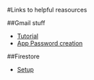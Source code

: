 #Links to helpful reasources

##Gmail stuff

* [Tutorial](https://medium.com/@y.mehnati_49486/how-to-send-an-email-from-your-gmail-account-with-nodemailer-837bf09a7628)
* [App Password creation](https://support.google.com/accounts/answer/185833?hl=en&sjid=12887198923886617313-NA)


##Firestore

* [Setup](https://firebase.google.com/docs/firestore/quickstart?authuser=0#web_4)